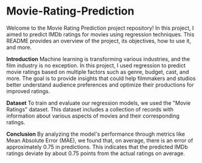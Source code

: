 # Movie-Rating-Prediction

Welcome to the Movie Rating Prediction project repository! In this project, I aimed to predict IMDb ratings for movies using regression techniques. This README provides an overview of the project, its objectives, how to use it, and more.

**Introduction**
Machine learning is transforming various industries, and the film industry is no exception. In this project, I used regression to predict movie ratings based on multiple factors such as genre, budget, cast, and more. The goal is to provide insights that could help filmmakers and studios better understand audience preferences and optimize their productions for improved ratings.

**Dataset**
To train and evaluate our regression models, we used the "Movie Ratings" dataset. This dataset includes a collection of records with information about various aspects of movies and their corresponding ratings. 

**Conclusion**
By analyzing the model's performance through metrics like Mean Absolute Error (MAE), we found that, on average, there is an error of approximately 0.75 in predictions. This indicates that the predicted IMDb ratings deviate by about 0.75 points from the actual ratings on average.
